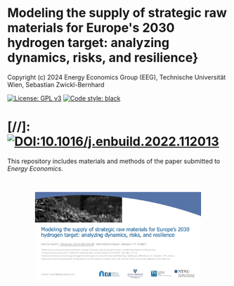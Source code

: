 # Modeling the supply of strategic raw materials for Europe's 2030 hydrogen target: analyzing dynamics, risks, and resilience}

Copyright (c) 2024 Energy Economics Group (EEG), Technische Universität Wien, Sebastian Zwickl-Bernhard

[![License: GPL v3](https://img.shields.io/badge/License-GPLv3-blue.svg)](https://www.gnu.org/licenses/gpl-3.0)
[![Code style: black](https://img.shields.io/badge/code%20style-black-000000.svg)](https://github.com/psf/black)

# [//]: [![DOI:10.1016/j.enbuild.2022.112013](https://zenodo.org/badge/DOI/10.1007/978-3-319-76207-4_15.svg)](https://doi.org/10.1016/j.enbuild.2022.112013)

This repository includes materials and methods of the paper submitted to _Energy Economics_.

<br>
    
<p align="center" width="100%">
	<img src="./_static//image1.jpg" width=75% height=75% align="center" alt="Sketch" />
</p>
<be>